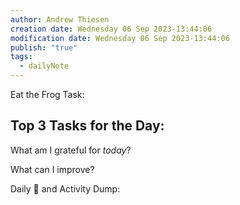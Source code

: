 ```yaml
---
author: Andrew Thiesen
creation date: Wednesday 06 Sep 2023-13:44:06
modification date: Wednesday 06 Sep 2023-13:44:06
publish: "true"
tags:
  - dailyNote
---
```

Eat the Frog Task:


Top 3 Tasks for the Day:
- 
  
What am I grateful for *today*?


What can I improve?


Daily 🧠 and Activity Dump:
